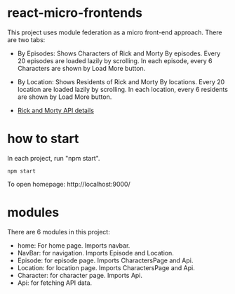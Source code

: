 # react-micro-frontends

This project uses module federation as a micro front-end approach. 
There are two tabs:
- By Episodes: Shows Characters of Rick and Morty By episodes. Every 20 episodes are loaded lazily by scrolling. In each episode, every 6 Characters are shown by Load More button.
- By Location: Shows Residents of Rick and Morty By locations. Every 20 location are loaded lazily by scrolling. In each location, every 6 residents are shown by Load More button.

- [Rick and Morty API details](https://rickandmortyapi.com/documentation/#rest)

# how to start

In each project, run "npm start".

```shell
npm start
```

To open homepage: http://localhost:9000/

# modules
There are 6 modules in this project:
- home: For home page. Imports navbar. 
- NavBar: for navigation. Imports Episode and Location.
- Episode: for episode page. Imports CharactersPage and Api.
- Location: for location page. Imports CharactersPage and Api.
- Character: for character page. Imports Api.
- Api: for fetching API data.
